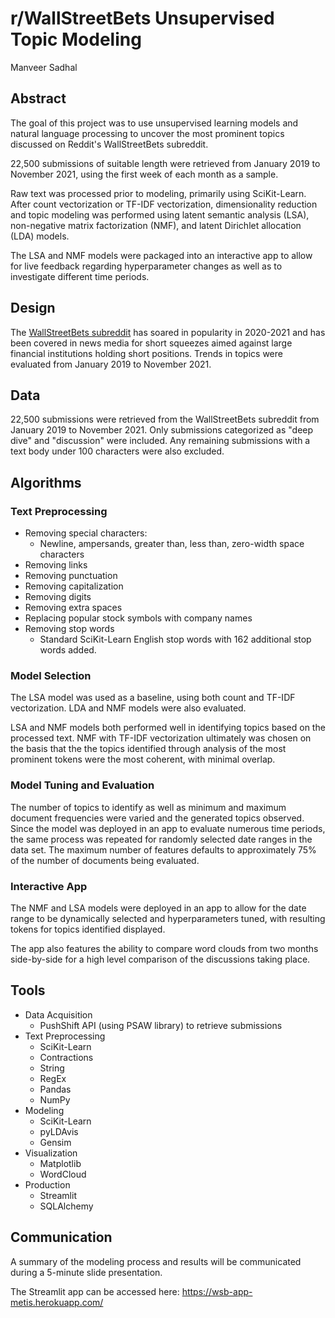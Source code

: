 # r/WallStreetBets Unsupervised Topic Modeling

Manveer Sadhal

## Abstract
The goal of this project was to use unsupervised learning models and natural language processing to uncover the most prominent topics discussed on Reddit's WallStreetBets subreddit.

22,500 submissions of suitable length were retrieved from January 2019 to November 2021, using the first week of each month as a sample.

Raw text was processed prior to modeling, primarily using SciKit-Learn. After count vectorization or TF-IDF vectorization, dimensionality reduction and topic modeling was performed using latent semantic analysis (LSA), non-negative matrix factorization (NMF), and latent Dirichlet allocation (LDA) models.

The LSA and NMF models were packaged into an interactive app to allow for live feedback regarding hyperparameter changes as well as to investigate different time periods.

## Design
The [WallStreetBets subreddit](https://www.reddit.com/r/wallstreetbets/) has soared in popularity in 2020-2021 and has been covered in news media for short squeezes aimed against large financial institutions holding short positions. Trends in topics were evaluated from January 2019 to November 2021.

## Data
22,500 submissions were retrieved from the WallStreetBets subreddit from January 2019 to November 2021. Only submissions categorized as "deep dive" and "discussion" were included. Any remaining submissions with a text body under 100 characters were also excluded.

## Algorithms
### Text Preprocessing
- Removing special characters:
    - Newline, ampersands, greater than, less than, zero-width space characters
- Removing links
- Removing punctuation
- Removing capitalization
- Removing digits
- Removing extra spaces
- Replacing popular stock symbols with company names
- Removing stop words
    - Standard SciKit-Learn English stop words with 162 additional stop words added.

### Model Selection
The LSA model was used as a baseline, using both count and TF-IDF vectorization. LDA and NMF models were also evaluated.

LSA and NMF models both performed well in identifying topics based on the processed text. NMF with TF-IDF vectorization ultimately was chosen on the basis that the the topics identified through analysis of the most prominent tokens were the most coherent, with minimal overlap.

### Model Tuning and Evaluation
The number of topics to identify as well as minimum and maximum document frequencies were varied and the generated topics observed. Since the model was deployed in an app to evaluate numerous time periods, the same process was repeated for randomly selected date ranges in the data set. The maximum number of features defaults to approximately 75% of the number of documents being evaluated.

### Interactive App
The NMF and LSA models were deployed in an app to allow for the date range to be dynamically selected and hyperparameters tuned, with resulting tokens for topics identified displayed.

The app also features the ability to compare word clouds from two months side-by-side for a high level comparison of the discussions taking place.

## Tools
- Data Acquisition
    - PushShift API (using PSAW library) to retrieve submissions
- Text Preprocessing
    - SciKit-Learn
    - Contractions
    - String
    - RegEx
    - Pandas
    - NumPy
- Modeling
    - SciKit-Learn
    - pyLDAvis
    - Gensim
- Visualization
    - Matplotlib
    - WordCloud
- Production
    - Streamlit
    - SQLAlchemy

## Communication
A summary of the modeling process and results will be communicated during a 5-minute slide presentation.

The Streamlit app can be accessed here: https://wsb-app-metis.herokuapp.com/
